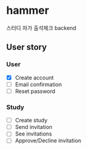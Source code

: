 # hammer

스터디 자가 출석체크 backend

## User story

### User

- [x] Create account
- [ ] Email confirmation
- [ ] Reset password

### Study

- [ ] Create study
- [ ] Send invitation
- [ ] See invitations
- [ ] Approve/Decline invitation
